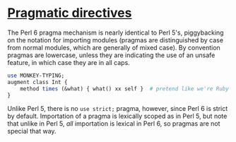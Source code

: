 [1]: http://rosettacode.org/wiki/Pragmatic_directives

# [Pragmatic directives][1]

The Perl 6 pragma mechanism is nearly identical to Perl 5's, piggybacking on the notation for importing modules (pragmas are distinguished by case from normal modules, which are generally of mixed case). By convention pragmas are lowercase, unless they are indicating the use of an unsafe feature, in which case they are in all caps.

```perl
use MONKEY-TYPING;
augment class Int {
    method times (&what) { what() xx self }  # pretend like we're Ruby
}
```


Unlike Perl 5, there is no `use strict;` pragma, however, since Perl 6 is strict by default. Importation of a pragma is lexically scoped as in Perl 5, but note that unlike in Perl 5, *all* importation is lexical in Perl 6, so pragmas are not special that way.